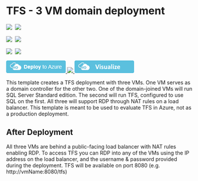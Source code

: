 # TFS - 3 VM domain deployment

<IMG SRC="https://azurequickstartsservice.blob.core.windows.net/badges/tfs-dual-server/PublicLastTestDate.svg" />&nbsp;
<IMG SRC="https://azurequickstartsservice.blob.core.windows.net/badges/tfs-dual-server/PublicDeployment.svg" />&nbsp;

<IMG SRC="https://azurequickstartsservice.blob.core.windows.net/badges/tfs-dual-server/FairfaxLastTestDate.svg" />&nbsp;
<IMG SRC="https://azurequickstartsservice.blob.core.windows.net/badges/tfs-dual-server/FairfaxDeployment.svg" />&nbsp;

<IMG SRC="https://azurequickstartsservice.blob.core.windows.net/badges/tfs-dual-server/BestPracticeResult.svg" />&nbsp;
<IMG SRC="https://azurequickstartsservice.blob.core.windows.net/badges/tfs-dual-server/CredScanResult.svg" />&nbsp;

<a href="https://portal.azure.com/#create/Microsoft.Template/uri/https%3A%2F%2Fraw.githubusercontent.com%2FAzure%2Fazure-quickstart-templates%2Fmaster%2Ftfs-dual-server%2Fazuredeploy.json" target="_blank">
    <img src="https://raw.githubusercontent.com/Azure/azure-quickstart-templates/master/1-CONTRIBUTION-GUIDE/images/deploytoazure.png"/> 
</a>
<a href="https://portal.azure.us/#create/Microsoft.Template/uri/https%3A%2F%2Fraw.githubusercontent.com%2FAzure%2Fazure-quickstart-templates%2Fmaster%2Ftfs-dual-server%2Fazuredeploy.json" target="_blank">
    <img src="http://azuredeploy.net/AzureGov.png"/>
</a>
<a href="http://armviz.io/#/?load=https%3A%2F%2Fraw.githubusercontent.com%2FAzure%2Fazure-quickstart-templates%2Fmaster%2Ftfs-dual-server%2Fazuredeploy.json" target="_blank">
    <img src="https://raw.githubusercontent.com/Azure/azure-quickstart-templates/master/1-CONTRIBUTION-GUIDE/images/visualizebutton.png"/> 
</a>

This template creates a TFS deployment with three VMs. One VM serves as a domain controller for the other two. One of the domain-joined VMs will run SQL Server Standard edition. The second will run TFS, configured to use SQL on the first. All three will support RDP through NAT rules on a load balancer. This template is meant to be used to evaluate TFS in Azure, not as a production deployment.

## After Deployment

All three VMs are behind a public-facing load balancer with NAT rules enabling RDP. To access TFS you can RDP into any of the VMs using the IP address on the load balancer, and the username & password provided during the deployment. TFS will be available on port 8080 (e.g. http://vmName:8080/tfs)

